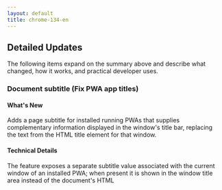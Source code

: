 ```yaml
---
layout: default
title: chrome-134-en
---
```


## Detailed Updates

The following items expand on the summary above and describe what changed, how it works, and practical developer uses.

### Document subtitle (Fix PWA app titles)

#### What's New
Adds a page subtitle for installed running PWAs that supplies complementary information displayed in the window's title bar, replacing the text from the HTML title element for that window.

#### Technical Details
The feature exposes a separate subtitle value associated with the current window of an installed PWA; when present it is shown in the window title area instead of the document's HTML <title>. See the linked spec and tracking bug for implementation and interoperability notes.

#### Use Cases
- Show contextual state or view names (e.g., "Inbox — Work") in the PWA window title without modifying the document title used for tabs.
- Improve clarity for multi-window PWAs where each window represents different content or user context.

#### References
- Tracking bug #1351682: https://issues.chromium.org/issues/1351682
- ChromeStatus.com entry: https://chromestatus.com/feature/5168096826884096
- Spec: https://github.com/whatwg/html/compare/main...diekus:html:main

### User link capturing on PWAs

#### What's New
Links that could be handled by an installed web app are automatically directed to that app, simplifying navigation between the browser and installed experiences to better match user expectations.

#### Technical Details
When a user clicks a navigational link that is eligible for handling by an installed web app, Chrome will open the link in the installed app rather than keeping navigation confined to the browser. Refer to the developer documentation and ChromeStatus entry for eligibility criteria and behavior details.

#### Use Cases
- Ensure deep links from web pages open the installed app for a more integrated user flow.
- Reduce user friction when moving between browser context and app context, improving retention and engagement for PWAs.

#### References
- developer documentation: https://docs.google.com/document/d/e/2PACX-1vSqYzAmiLr-58OgSWBITtAAu6_2XUpjjNEdMvc6IdZn9DjQCeVrE0SKViumyly0cpryxAONMq62zwHw/pub
- ChromeStatus.com entry: https://chromestatus.com/feature/5194343954776064
